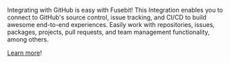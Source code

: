 Integrating with GitHub is easy with Fusebit!
This Integration enables you to connect to GitHub's source control, issue tracking, and CI/CD to build awesome end-to-end experiences. Easily work with repositories, issues, packages, projects, pull requests, and team management functionality, among others.

[Learn more](https://developer.fusebit.io/docs/github)!

